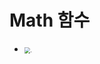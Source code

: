 # Math 함수

- <img src="/Users/yeonu/Library/Application Support/typora-user-images/스크린샷 2023-01-02 오후 5.28.56.png" alt="." style="zoom:60%;" />